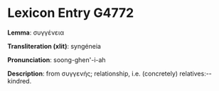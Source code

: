 # Lexicon Entry G4772

**Lemma**: συγγένεια

**Transliteration (xlit)**: syngéneia

**Pronunciation**: soong-ghen'-i-ah

**Description**:
from συγγενής; relationship, i.e. (concretely) relatives:--kindred.
